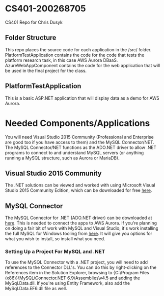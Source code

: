 # CS401-200268705
CS401 Repo for Chris Dusyk

## Folder Structure
This repo places the source code for each application in the /src/ folder. PlatformTestApplication contains the code for the code that tests the platform research task, in this case AWS Aurora DBaaS. AzureWebAppComponent contains the code for the web application that will be used in the final project for the class.

## PlatformTestApplication
This is a basic ASP.NET application that will display data as a demo for AWS Aurora.

# Needed Components/Applications
You will need Visual Studio 2015 Community (Professional and Enterprise are good too if you have access to them) and the MySQL Connector/NET. The MySQL Connector/NET functions as the ADO.NET driver to allow .NET programs to connect to and understand MySQL servers (or anything running a MySQL structure, such as Aurora or MariaDB).

## Visual Studio 2015 Community
The .NET solutions can be viewed and worked with using Microsoft Visual Studio 2015 Community Edition, which can be downloaded for free [here](https://www.visualstudio.com/).

## MySQL Connector
The MySQL Connector for .NET (ADO.NET driver) can be downloaded at [here](https://dev.mysql.com/downloads/connector/net/6.9.html). This is needed to connect the apps to AWS Aurora. If you're planning on doing a fair bit of work with MySQL and Visual Studio, it's work installing the full MySQL for Windows tooling from [here](http://dev.mysql.com/downloads/installer/). It will give you options for what you wish to install, so install what you need.

### Setting Up a Project For MySQL and .NET
To use the MySQL Connector with a .NET project, you will need to add references to the Connector DLL's. You can do this by right-clicking on the References item in the Solution Explorer, browsing to {C:\Program Files (x86)}\MySQL\Connector.NET 6.9\Assemblies\v4.5 and adding the MySql.Data.dll. If you're using Entity Framework, also add the MySql.Data.EF6.dll file as well.